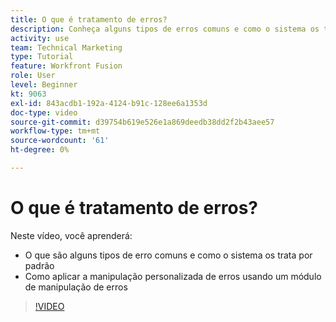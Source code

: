 ```yaml
---
title: O que é tratamento de erros?
description: Conheça alguns tipos de erros comuns e como o sistema os trata por padrão. Em seguida, saiba como aplicar o tratamento de erros personalizado no [!DNL Adobe Workfront Fusion].
activity: use
team: Technical Marketing
type: Tutorial
feature: Workfront Fusion
role: User
level: Beginner
kt: 9063
exl-id: 843acdb1-192a-4124-b91c-128ee6a1353d
doc-type: video
source-git-commit: d39754b619e526e1a869deedb38dd2f2b43aee57
workflow-type: tm+mt
source-wordcount: '61'
ht-degree: 0%

---
```


# O que é tratamento de erros?

Neste vídeo, você aprenderá:

* O que são alguns tipos de erro comuns e como o sistema os trata por padrão
* Como aplicar a manipulação personalizada de erros usando um módulo de manipulação de erros

>[!VIDEO](https://video.tv.adobe.com/v/335304/?quality=12)
